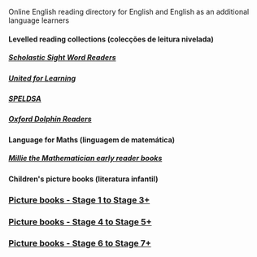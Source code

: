 Online English reading directory for English and English as an additional language learners   

#### Levelled reading collections (colecções de leitura nivelada)
##### [Scholastic Sight Word Readers](https://1blockatatime.github.io/English/schol_swr)  
##### [United for Learning](https://1blockatatime.github.io/English/ufl_readers)
##### [SPELDSA](https://1blockatatime.github.io/English/speldsa)  
##### [Oxford Dolphin Readers](https://1blockatatime.github.io/English/oxf_dolph)  

#### Language for Maths (linguagem de matemática)
##### [Millie the Mathematician early reader books](https://1blockatatime.github.io/English/maths) 

#### Children's picture books (literatura infantil)
### [Picture books - Stage 1 to Stage 3+](https://1blockatatime.github.io/English/PICBK1)  
### [Picture books - Stage 4 to Stage 5+](https://1blockatatime.github.io/English/PICBK2)  
### [Picture books - Stage 6 to Stage 7+](https://1blockatatime.github.io/English/PICBK3)  
